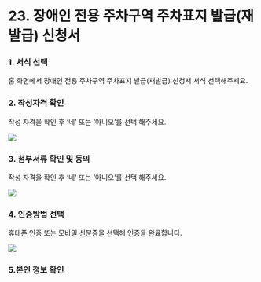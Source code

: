 # 23. 장애인 전용 주차구역 주차표지 발급(재발급) 신청서

### 1. 서식 선택

홈 화면에서 장애인 전용 주차구역 주차표지 발급(재발급) 신청서 서식 선택해주세요.

### 2. 작성자격 확인

작성 자격을 확인 후 ‘네' 또는 ‘아니오’를 선택 해주세요.

![](<../../.gitbook/assets/23. 장애인 주차구역\_본인 확인.png>)

### 3. 첨부서류 확인 및 동의

작성 자격을 확인 후 ‘네' 또는 ‘아니오’를 선택 해주세요.

![](<../../.gitbook/assets/23.장애인 주차구역\_유의사항 확인.png>)

### 4. 인증방법 선택

휴대폰 인증 또는 모바일 신분증을 선택해 인증을 완료합니다.

![](<../../.gitbook/assets/공통\_인증방법 선택.png>)

### 5.본인 정보 확인

